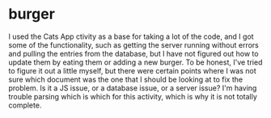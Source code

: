 # burger

I used the Cats App ctivity as a base for taking a lot of the code, and I got some of the functionality, such as getting the server running without errors and pulling the entries from the database, but I have not figured out how to update them by eating them or adding a new burger. To be honest, I've tried to figure it out a little myself, but there were certain points where I was not sure which document was the one that I should be looking at to fix the problem. Is it a JS issue, or a database issue, or a server issue? I'm having trouble parsing which is which for this activity, which is why it is not totally complete.